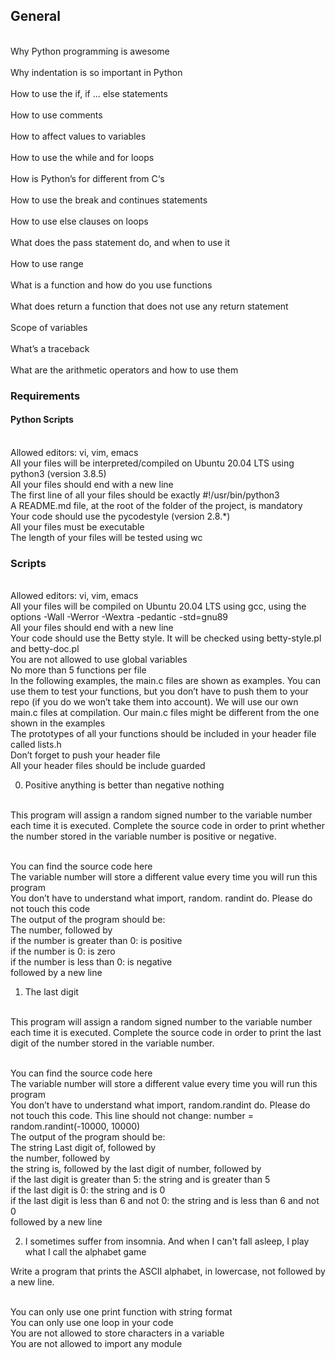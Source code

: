 <h2>General</h2>
<br>Why Python programming is awesome</br>
<br>Why indentation is so important in Python</br>
<br>How to use the if, if ... else statements</br>
<br>How to use comments</br>
<br>How to affect values to variables</br>
<br>How to use the while and for loops</br>
<br>How is Python’s for different from C‘s</br>
<br>How to use the break and continues statements</br>
<br>How to use else clauses on loops</br>
<br>What does the pass statement do, and when to use it</br>
<br>How to use range</br>
<br>What is a function and how do you use functions</br>
<br>What does return a function that does not use any return statement</br>
<br>Scope of variables</br>
<br>What’s a traceback</br>
<br>What are the arithmetic operators and how to use them</br>

<h3>Requirements</h3>
<h4>Python Scripts</h4>
<br>Allowed editors: vi, vim, emacs
<br>All your files will be interpreted/compiled on Ubuntu 20.04 LTS using python3 (version 3.8.5)
<br>All your files should end with a new line
<br>The first line of all your files should be exactly #!/usr/bin/python3
<br>A README.md file, at the root of the folder of the project, is mandatory
<br>Your code should use the pycodestyle (version 2.8.*)
<br>All your files must be executable
<br>The length of your files will be tested using wc
<h3> Scripts</h3>
<br>Allowed editors: vi, vim, emacs
<br>All your files will be compiled on Ubuntu 20.04 LTS using gcc, using the options -Wall -Werror -Wextra -pedantic -std=gnu89
<br>All your files should end with a new line
<br>Your code should use the Betty style. It will be checked using betty-style.pl and betty-doc.pl
<br>You are not allowed to use global variables
<br>No more than 5 functions per file
<br>In the following examples, the main.c files are shown as examples. You can use them to test your functions, but you don’t have to push them to your repo (if you do we won’t take them into account). We will use our own main.c files at compilation. Our main.c files might be different from the one shown in the examples
<br>The prototypes of all your functions should be included in your header file called lists.h
<br>Don’t forget to push your header file
<br>All your header files should be include guarded

0. Positive anything is better than negative nothing

<br>This program will assign a random signed number to the variable number each time it is executed. Complete the source code in order to print whether the number stored in the variable number is positive or negative.

<br>You can find the source code here
<br>The variable number will store a different value every time you will run this program
<br>You don’t have to understand what import, random. randint do. Please do not touch this code
<br>The output of the program should be:
<br>The number, followed by
<br>if the number is greater than 0: is positive
<br>if the number is 0: is zero
<br>if the number is less than 0: is negative
<br>followed by a new line

1. The last digit

<br>This program will assign a random signed number to the variable number each time it is executed. Complete the source code in order to print the last digit of the number stored in the variable number.

<br>You can find the source code here
<br>The variable number will store a different value every time you will run this program
<br>You don’t have to understand what import, random.randint do. Please do not touch this code. This line should not change: number = random.randint(-10000, 10000)
<br>The output of the program should be:
<br>The string Last digit of, followed by
<br>the number, followed by
<br>the string is, followed by the last digit of number, followed by
<br>if the last digit is greater than 5: the string and is greater than 5
<br>if the last digit is 0: the string and is 0
<br>if the last digit is less than 6 and not 0: the string and is less than 6 and not 0
<br>followed by a new line

2. I sometimes suffer from insomnia. And when I can't fall asleep, I play what I call the alphabet game

Write a program that prints the ASCII alphabet, in lowercase, not followed by a new line.

<br>You can only use one print function with string format
<br>You can only use one loop in your code
<br>You are not allowed to store characters in a variable
<br>You are not allowed to import any module
